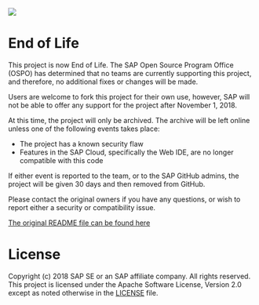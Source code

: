 ![](https://img.shields.io/badge/STATUS-END%20OF%20LIFE-red.svg?longCache=true&style=flat)

# End of Life
This project is now End of Life.  The SAP Open Source Program Office (OSPO) has determined that no teams are currently supporting this project, and therefore, no additional fixes or changes will be made.

Users are welcome to fork this project for their own use, however, SAP will not be able to offer any support for the project after November 1, 2018.  

At this time, the project will only be archived.  The archive will be left online unless one of the following events takes place:

- The project has a known security flaw
- Features in the SAP Cloud, specifically the Web IDE, are no longer compatible with this code

If either event is reported to the team, or to the SAP GitHub admins, the project will be given 30 days and then removed from GitHub.

Please contact the original owners if you have any questions, or wish to report either a security or compatibility issue.


[The original README file can be found here](OLD-README.md)


# License

Copyright (c) 2018 SAP SE or an SAP affiliate company. All rights reserved.
This project is licensed under the Apache Software License, Version 2.0 except as noted otherwise in the [LICENSE](LICENSE) file.
